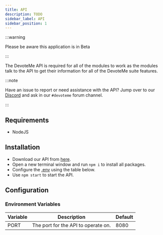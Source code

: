 ```yaml
---
title: API
description: TODO
sidebar_label: API
sidebar_position: 1
---
```


:::warning

Please be aware this application is in Beta

:::

The DevoteMe API is required for all of the modules to work as the modules talk to the API to get their information for all of the DevoteMe suite features.

:::note

Have an issue to report or need assistance with the API? Jump over to our [Discord](https://discord.gg/YRpakuYhJZ) and ask in our `#devoteme` forum channel.

:::

## Requirements
- NodeJS

## Installation
- Download our API from [here](/docs/products/devoteMe/#api).
- Open a new terminal window and run `npm i` to install all packages.
- Configure the [.env](#enviroment-variables) using the table below.
- Use `npm start` to start the API.

## Configuration

### Environment Variables
| Variable | Description                         | Default |
| -------- | ----------------------------------- | ------- |
| PORT     | The port for the API to operate on. | 8080    |
